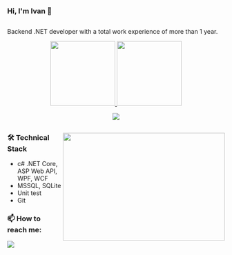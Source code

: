 ### Hi, I'm Ivan 👋
##

Backend .NET developer with a total work experience of more than 1 year.

<p align='center'> 
   <a href="https://github-readme-stats.vercel.app/api?username=includingByMeAndMyself&show_icons=true&count_private=true">
      <img height=150
           src="https://github-readme-stats.vercel.app/api?username=includingByMeAndMyself&theme=swift&show_icons=true&count_private=true"/>
   </a>
   <a href="https://github.com/includingByMeAndMyself/github-readme-stats">
      <img height=150
           src="https://github-readme-stats.vercel.app/api/top-langs/?username=includingByMeAndMyself&theme=swift&layout=compact"/>
   </a>
</p>
<p align='center'>
    <a href="https://www.codewars.com/users/includingByMeAndMyself">
       <img src="https://www.codewars.com/users/includingByMeAndMyself/badges/small"/>
    </a>
</p>

##

<img align="right" height="250" width="375" alt="" src="https://raw.githubusercontent.com/iampavangandhi/iampavangandhi/master/gifs/coder.gif" />

### 🛠 Technical Stack 
*   с# .NET Core, ASP Web API, WPF, WCF
*   MSSQL, SQLite
*   Unit test
*   Git


### 📫 How to reach me:
<p align='left'>
   <a href="https://t.me/including_me">
       <img src="https://img.shields.io/badge/Telegram-2CA5E0?style=for-the-badge&logo=telegram&logoColor=white"/>
   </a>
